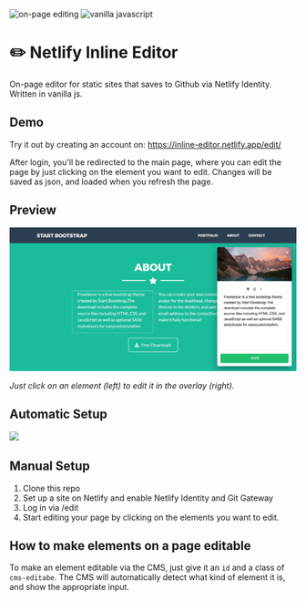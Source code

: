 ![on-page editing](https://img.shields.io/badge/on-page%20editing-brightgreen)
![vanilla javascript](https://img.shields.io/badge/vanilla-js-fadc60)

# :pencil2: Netlify Inline Editor

On-page editor for static sites that saves to Github via Netlify Identity. Written in vanilla js.

## Demo

Try it out by creating an account on:
https://inline-editor.netlify.app/edit/

After login, you'll be redirected to the main page, where you can edit the page by just clicking on the element you want to edit. Changes will be saved as json, and loaded when you refresh the page.

## Preview

![Preview](edit/img/preview.jpg)

*Just click on an element (left) to edit it in the overlay (right).*

## Automatic Setup
<a href="https://app.netlify.com/start/deploy?repository=https://github.com/dashpilot/netlify-inline-editor&stack=cms"><img src="https://www.netlify.com/img/deploy/button.svg" /></a>

## Manual Setup

1. Clone this repo
2. Set up a site on Netlify and enable Netlify Identity and Git Gateway
3. Log in via /edit
4. Start editing your page by clicking on the elements you want to edit.

## How to make elements on a page editable

To make an element editable via the CMS, just give it an `id` and a class of `cms-editabe`. The CMS will automatically detect what kind of element it is, and show the appropriate input.
